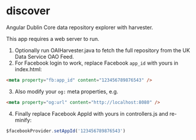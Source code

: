 # discover
Angular Dublin Core data repository explorer with harvester.

This app requires a web server to run.

1. Optionally run OAIHarvester.java to fetch the full repository from the UK Data Service OAO Feed.
2. For Facebook login to work, replace Facebook ```app_id``` with yours in index.html:

  ```html
  <meta property="fb:app_id" content="123456789876543" />
  ```

3. Also modify your ```og:``` meta properties, e.g.

  ```html
  <meta property="og:url" content="http://localhost:8080" />
  ```

4. Finally replace Facebook AppId with yours in controllers.js and re-minify:

  ```javascript
  $facebookProvider.setAppId('123456789876543')
  ``` 
